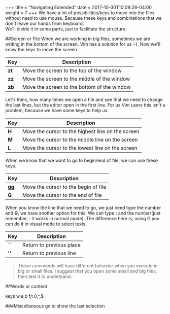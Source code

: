 +++
title = "Navigating Extended"
date =  2017-10-30T10:09:28-04:00
weight = 7
+++
We have a lot of possibilities/keys to move into the files without need to use mouse. Because these keys and combinations that we don't leave our hands from keyboard.  
We'll divide it in some parts, just to facilitate the structure.

##Screen or File
When we are working in big files, sometimes we are writing in the bottom of the screen. Vim has a solution for us =). Now we'll know the keys to move the screen.  

 Key      | Description                                       |
|---------|---------------------------------------------------|
| **zt**  | Move the screen to the top of the window          |
| **zz**  | Move the screen to the middle of the window       |
| **zb**  | Move the screen to the bottom of the window       |


Let's think, how many times we open a file and see that we need to change the last lines, but the editor open in the first line. For us Vim users this isn't a problem, because we have some keys to help us.  

 Key     | Description                                       |
|--------|---------------------------------------------------|
| **H**  | Move the cursor to the highest line on the screen |
| **M**  | Move the cursor to the middle line on the screen  |
| **L**  | Move the cursor to the lowest line on the screen  |


When we know that we want to go to begin/end of file, we can use these keys.  

 Key      | Description                          |
|---------|--------------------------------------|
| **gg**  | Move the cursor to the begin of file |
| **G**   | Move the cursor to the end of file   |

When you know the line that we need to go, we just need type the number and **G**, we have another option for this. We can type **:** and the number(just remember, : it works in normal mode). The difference here is, using <number line>G you can do it in visual mode to select texts.

 Key      | Description              |
|---------|--------------------------|
| **``**  | Return to previous place |
| **''**  | Return to previous line  |

> These commands will have different behavior when you execute in big or small files. I suggest that you open some small and big files, then test it to understand.


##Words or content

keys
w,e,b
f,t
0,^,$

###Miscellaneous
gv to show the last selection
